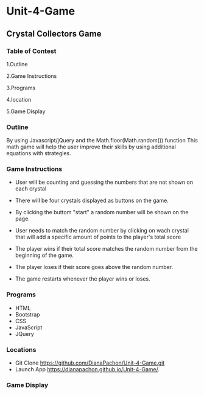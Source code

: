 # Unit-4-Game


## Crystal Collectors Game


### Table of Contest 

1.Outline

2.Game Instructions

3.Programs 

4.location

5.Game Display

### Outline
By using Javascript/jQuery and the Math.floor(Math.random()) function
This math game will help the user improve their skills by using additional equations with strategies. 


### Game Instructions

* User will be counting and guessing the numbers that are not shown on each crystal
* There will be four crystals displayed as buttons on the game.
* By clicking the buttom "start" a random number will be shown on the page. 
* User needs to match the random number by clicking on wach crystal that will add a specific amount  of points to the player's total score
* The player wins if their total score matches the random number from the beginning of the game.

* The player loses if their score goes above the random number.

* The game restarts whenever the player wins or loses.

### Programs
 * HTML
 * Bootstrap
 * CSS
 * JavaScript
 * JQuery
 
 ### Locations
 - Git Clone 
 https://github.com/DianaPachon/Unit-4-Game.git
 - Launch App
 https://dianapachon.github.io/Unit-4-Game/.
 
 ### Game Display
 
 
